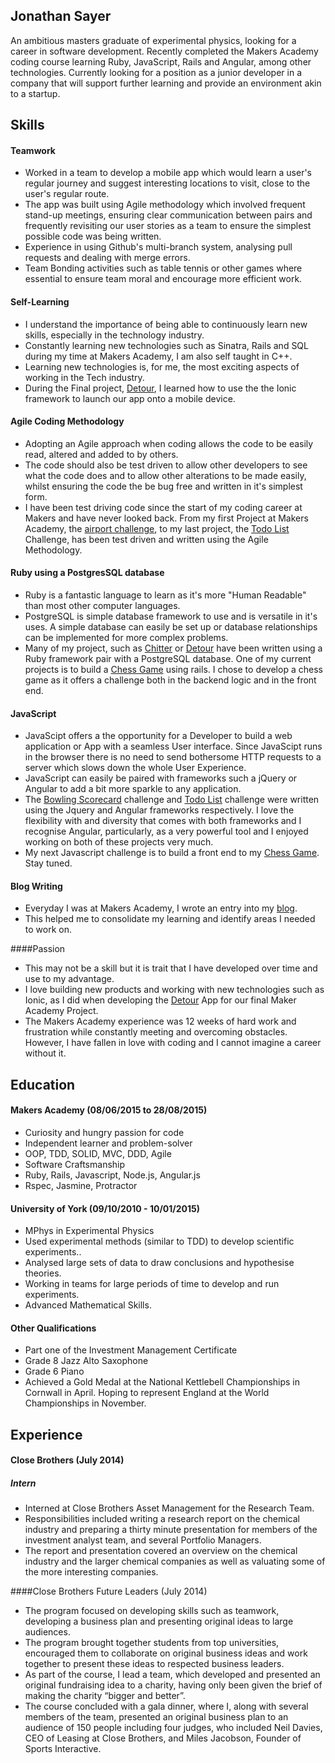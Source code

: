 ## Jonathan Sayer

An ambitious masters graduate of experimental physics, looking for a career in software development. Recently completed the Makers Academy coding course learning Ruby, JavaScript, Rails and Angular, among other technologies. Currently looking for a position as a junior developer in a company that will support further learning and provide an environment akin to a startup.

## Skills

#### Teamwork

- Worked in a team to develop a mobile app which would learn a user's regular journey and suggest interesting locations to visit, close to the user's regular route.
- The app was built using Agile methodology which involved frequent stand-up meetings, ensuring clear communication between pairs and frequently revisiting our user stories as a team to ensure the simplest possible code was being written. 
- Experience in using Github's multi-branch system, analysing pull requests and dealing with merge errors.
- Team Bonding activities such as table tennis or other games where essential to ensure team moral and encourage more efficient work.

#### Self-Learning

- I understand the importance of being able to continuously learn new skills, especially in the technology industry.
- Constantly learning new technologies such as Sinatra, Rails and SQL during my time at Makers Academy, I am also self taught in C++.
- Learning new technologies is, for me, the most exciting aspects of working in the Tech industry.
- During the Final project, [Detour](https://github.com/zeus-org/detour-ionic), I learned how to use the the Ionic framework to launch our app onto a mobile device.

#### Agile Coding Methodology

- Adopting an Agile approach when coding allows the code to be easily read, altered and added to by others.
- The code should also be test driven to allow other developers to see what the code does and to allow other alterations to be made easily, whilst ensuring the code the be bug free and written in it's simplest form.
- I have been test driving code since the start of my coding career at Makers and have never looked back. From my first Project at Makers Academy, the [airport challenge](https://github.com/jonathansayer/airport_challenge), to my last project, the [Todo List](https://github.com/jonathansayer/todo_challenge) Challenge, has been test driven and written using the Agile Methodology.

#### Ruby using a PostgresSQL database

- Ruby is a fantastic language to learn as it's more "Human Readable" than most other computer languages.
- PostgreSQL is simple database framework to use and is versatile in it's uses. A simple database can easily be set up or database relationships can be implemented for more complex problems.   
- Many of my project, such as [Chitter](https://github.com/jonathansayer/Chitter_Redo) or [Detour](https://github.com/zeus-org/detour-ionic) have been written using a Ruby framework pair with a PostgreSQL database. One of my current projects is to build a [Chess Game](https://github.com/jonathansayer/chess) using rails. I chose to develop a chess game as it offers a challenge both in the backend logic and in the front end.

#### JavaScript

- JavaScipt offers a the opportunity for a Developer to build a web application or App with a seamless User interface. Since JavaScipt runs in the browser there is no need to send bothersome HTTP requests to a server which slows down the whole User Experience.
- JavaScript can easily be paired with frameworks such a jQuery or Angular to add a bit more sparkle to any application.
- The [Bowling Scorecard](https://github.com/jonathansayer/bowling-challenge) challenge and [Todo List](https://github.com/jonathansayer/todo_challenge) challenge were written using the Jquery and Angular frameworks respectively. I love the flexibility with and diversity that comes with both frameworks and I recognise Angular, particularly, as a very powerful tool and I enjoyed working on both of these projects very much.
- My next Javascript challenge is to build a front end to my [Chess Game](https://github.com/jonathansayer/chess). Stay tuned.

#### Blog Writing
- Everyday I was at Makers Academy, I wrote an entry into my [blog](http://the-makers-academy-experience.ghost.io/).
- This helped me to consolidate my learning and identify areas I needed to work on.

####Passion
- This may not be a skill but it is trait that I have developed over time and use to my advantage.
- I love building new products and working with new technologies such as Ionic, as I did when developing the [Detour](https://github.com/zeus-org/detour-ionic) App for our final Maker Academy Project.
- The Makers Academy experience was 12 weeks of hard work and frustration while constantly meeting and overcoming obstacles. However, I have fallen in love with coding and I cannot imagine a career without it.  

## Education

#### Makers Academy (08/06/2015 to 28/08/2015)

- Curiosity and hungry passion for code
- Independent learner and problem-solver
- OOP, TDD, SOLID, MVC, DDD, Agile
- Software Craftsmanship
- Ruby, Rails, Javascript, Node.js, Angular.js
- Rspec, Jasmine, Protractor

#### University of York (09/10/2010 - 10/01/2015)

- MPhys in Experimental Physics
- Used experimental methods (similar to TDD) to develop scientific experiments..
- Analysed large sets of data to draw conclusions and hypothesise theories.
- Working in teams for large periods of time to develop and run experiments.
- Advanced Mathematical Skills.   

#### Other Qualifications

- Part one of the Investment Management Certificate
- Grade 8 Jazz Alto Saxophone
- Grade 6 Piano
- Achieved a Gold Medal at the National Kettlebell Championships in Cornwall in April. Hoping to represent England at the World Championships in November.

## Experience

#### Close Brothers (July 2014)
##### Intern
- Interned at Close Brothers Asset Management for the Research Team.
- Responsibilities included writing a research report on the chemical industry and preparing a thirty minute presentation for members of the investment analyst team, and several Portfolio Managers.
- The report and presentation covered an overview on the chemical industry and the larger chemical companies as well as valuating some of the more interesting companies.

####Close Brothers Future Leaders (July 2014)                                               
- The program focused on developing skills such as teamwork, developing a business plan and presenting original ideas to large audiences.
- The program brought together students from top universities, encouraged them to collaborate on original business ideas and work together to present these ideas to respected business leaders.
- As part of the course, I lead a team, which developed and presented an original fundraising idea to a charity, having only been given the brief of making the charity “bigger and better”.
- The course concluded with a gala dinner, where I, along with several members of the team, presented an original business plan to an audience of 150 people including four judges, who included Neil Davies, CEO of Leasing at Close Brothers, and Miles Jacobson, Founder of Sports Interactive.
